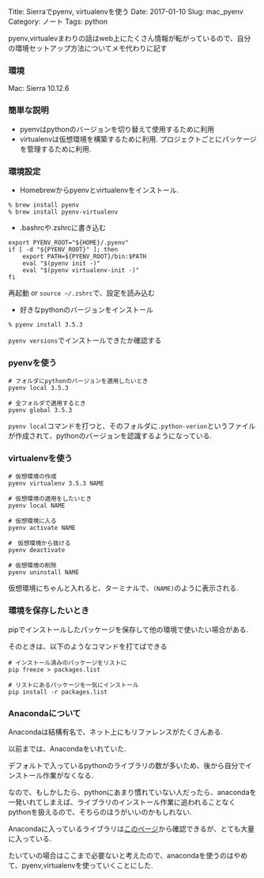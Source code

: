 Title: Sierraでpyenv, virtualenvを使う
Date: 2017-01-10
Slug: mac_pyenv
Category: ノート
Tags: python

pyenv,virtualevまわりの話はweb上にたくさん情報が転がっているので、自分の環境セットアップ方法についてメモ代わりに記す

### 環境
Mac: Sierra 10.12.6

### 簡単な説明

* pyenvはpythonのバージョンを切り替えて使用するために利用
* virtualenvは仮想環境を構築するために利用. プロジェクトごとにパッケージを管理するために利用.

### 環境設定

* Homebrewからpyenvとvirtualenvをインストール.

```
% brew install pyenv
% brew install pyenv-virtualenv
```

* .bashrcや.zshrcに書き込む

```
export PYENV_ROOT="${HOME}/.pyenv"
if [ -d "${PYENV_ROOT}" ]; then
    export PATH=${PYENV_ROOT}/bin:$PATH
    eval "$(pyenv init -)"
    eval "$(pyenv virtualenv-init -)"
fi
```

再起動 or `source ~/.zshrc`で、設定を読み込む

* 好きなpythonのバージョンをインストール

```
% pyenv install 3.5.3
```

`pyenv versions`でインストールできたか確認する

### pyenvを使う

```
# フォルダにpythonのバージョンを適用したいとき
pyenv local 3.5.3

# 全フォルダで適用するとき
pyenv global 3.5.3

```

`pyenv local`コマンドを打つと、そのフォルダに`.python-verion`というファイルが作成されて、pythonのバージョンを認識するようになっている.

### virtualenvを使う

```
# 仮想環境の作成
pyenv virtualenv 3.5.3 NAME

# 仮想環境の適用をしたいとき
pyenv local NAME

# 仮想環境に入る
pyenv activate NAME

#　仮想環境から抜ける
pyenv deactivate

# 仮想環境の削除
pyenv uninstall NAME
```

仮想環境にちゃんと入れると、ターミナルで、`(NAME)`のように表示される.

### 環境を保存したいとき

pipでインストールしたパッケージを保存して他の環境で使いたい場合がある.

そのときは、以下のようなコマンドを打てばできる

```
# インストール済みのパッケージをリストに
pip freeze > packages.list

# リストにあるパッケージを一気にインストール
pip install -r packages.list
```

### Anacondaについて

Anacondaは結構有名で、ネット上にもリファレンスがたくさんある.

以前までは、Anacondaをいれていた.

デフォルトで入っているpythonのライブラリの数が多いため、後から自分でインストール作業がなくなる.

なので、もしかしたら、pythonにあまり慣れていない人だったら、anacondaを一発いれてしまえば、ライブラリのインストール作業に追われることなくpythonを扱えるので、そちらのほうがいいのかもしれない.

Anacondaに入っているライブラリは[このページ](https://docs.continuum.io/anaconda/packages/pkg-docs)から確認できるが、とても大量に入っている.

たいていの場合はここまで必要ないと考えたので、anacondaを使うのはやめて、pyenv,virtualenvを使っていくことにした.
